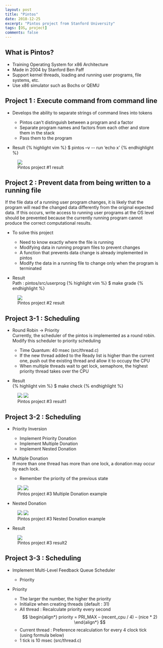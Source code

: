 ```yaml
---
layout: post
title: "Pintos"
date: 2018-12-25
excerpt: "Pintos project from Stanford University"
tags: [OS, project]
comments: false
---
```


## What is Pintos?

* Training Operating System for x86 Architecture
* Made in 2004 by Stanford Ben Paff
* Support kernel threads, loading and running user programs, file systems, etc.
* Use x86 simulator such as Bochs or QEMU

## Project 1 : Execute command from command line

* Develops the ability to separate strings of command lines into tokens
  - Pintos can't distinguish between a program and a factor
  - Separate program names and factors from each other and store them in the stack
  - Pass them to the program

* Result
{% highlight vim %}
$ pintos –v -- run ‘echo x’
{% endhighlight %}
<figure>
	<img src="/assets/img/posts/pintos/project1_result.jpg">
	<figcaption>Pintos project #1 result</figcaption>
</figure>

## Project 2 : Prevent data from being written to a running file
If the file data of a running user program changes, it is likely that the program will read the changed data differently from the original expected data.
If this occurs, write access to running user programs at the OS level should be prevented because the currently running program cannot produce the correct computational results.

* To solve this project
  - Need to know exactly where the file is running
  - Modifying data in running program files to prevent changes
  - A function that prevents data change is already implemented in pintos
  - Modify the data in a running file to change only when the program is terminated

* Result<br>
Path : pintos/src/userprog
{% highlight vim %}
$ make grade
{% endhighlight %}
<figure>
	<img src="/assets/img/posts/pintos/project2_result.jpg">
	<figcaption>Pintos project #2 result</figcaption>
</figure>

## Project 3-1 : Scheduling

* Round Robin -> Priority<br>
Currently, the scheduler of the pintos is implemented as a round robin. Modify this scheduler to priority scheduling
  - Time Quantum: 40 msec (src/thread.c)
  - If the new thread added to the Ready list is higher than the current one, push out the existing thread and allow it to occupy the CPU
  - When multiple threads wait to get lock, semaphore, the highest priority thread takes over the CPU

* Result<br>
{% highlight vim %}
$ make check
{% endhighlight %}
<figure class="half">
	<img src="/assets/img/posts/pintos/project3_result1.jpg">
    <img src="/assets/img/posts/pintos/project3_result2.jpg">
	<figcaption>Pintos project #3 result1</figcaption>
</figure>

## Project 3-2 : Scheduling

* Priority Inversion
  - Implement Priority Donation
  - Implement Multiple Donation
  - Implement Nested Donation

* Multiple Donation<br>
If more than one thread has more than one lock, a donation may occur by each lock.
  - Remember the priority of the previous state
<figure figure class="half">
	<img src="/assets/img/posts/pintos/project3_example_multiple_donation.jpg">
    <img src="/assets/img/posts/pintos/project3_example_multiple_donation2.jpg">
	<figcaption>Pintos project #3 Multiple Donation example</figcaption>
</figure>

* Nested Donation
<figure figure class="half">
	<img src="/assets/img/posts/pintos/project3_example_nested_donation.jpg">
    <img src="/assets/img/posts/pintos/project3_example_nested_donation2.jpg">
	<figcaption>Pintos project #3 Nested Donation example</figcaption>
</figure>

* Result
<figure >
	<img src="/assets/img/posts/pintos/project3_result3.jpg">
	<figcaption>Pintos project #3 result2</figcaption>
</figure>

## Project 3-3 : Scheduling

* Implement Multi-Level Feedback Queue Scheduler
  - Priority

* Priority
  - The larger the number, the higher the priority
  - Initialize when creating threads (default : 31)
  - All thread : Recalculate priority every second<br>
  $$
\begin{align*}
 priority = PRI_MAX – (recent_cpu / 4) – (nice * 2)
\end{align*}
$$
  - Current thread : Preference recalculation for every 4 clock tick (using formula below)
  - 1 tick is 10 msec (src/thread.c)